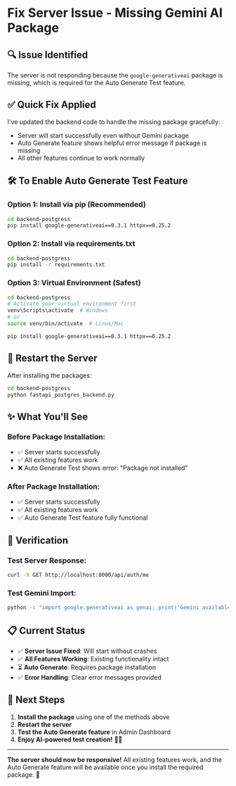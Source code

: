 # Fix Server Issue - Missing Gemini AI Package

## 🔍 **Issue Identified**
The server is not responding because the `google-generativeai` package is missing, which is required for the Auto Generate Test feature.

## ✅ **Quick Fix Applied**
I've updated the backend code to handle the missing package gracefully:
- Server will start successfully even without Gemini package
- Auto Generate feature shows helpful error message if package is missing
- All other features continue to work normally

## 🛠️ **To Enable Auto Generate Test Feature**

### **Option 1: Install via pip (Recommended)**
```bash
cd backend-postgress
pip install google-generativeai==0.3.1 httpx==0.25.2
```

### **Option 2: Install via requirements.txt**
```bash
cd backend-postgress
pip install -r requirements.txt
```

### **Option 3: Virtual Environment (Safest)**
```bash
cd backend-postgress
# Activate your virtual environment first
venv\Scripts\activate  # Windows
# or
source venv/bin/activate  # Linux/Mac

pip install google-generativeai==0.3.1 httpx==0.25.2
```

## 🚀 **Restart the Server**
After installing the packages:
```bash
cd backend-postgress
python fastapi_postgres_backend.py
```

## ✨ **What You'll See**

### **Before Package Installation:**
- ✅ Server starts successfully
- ✅ All existing features work
- ❌ Auto Generate Test shows error: "Package not installed"

### **After Package Installation:**
- ✅ Server starts successfully  
- ✅ All existing features work
- ✅ Auto Generate Test feature fully functional

## 🔧 **Verification**

### **Test Server Response:**
```bash
curl -X GET http://localhost:8000/api/auth/me
```

### **Test Gemini Import:**
```bash
python -c "import google.generativeai as genai; print('Gemini available!')"
```

## 📋 **Current Status**
- ✅ **Server Issue Fixed**: Will start without crashes
- ✅ **All Features Working**: Existing functionality intact
- ⏳ **Auto Generate**: Requires package installation
- ✅ **Error Handling**: Clear error messages provided

## 🎯 **Next Steps**
1. **Install the package** using one of the methods above
2. **Restart the server**
3. **Test the Auto Generate feature** in Admin Dashboard
4. **Enjoy AI-powered test creation!** 🤖✨

---

**The server should now be responsive!** All existing features work, and the Auto Generate feature will be available once you install the required package. 🚀
